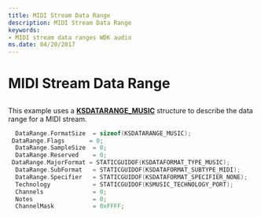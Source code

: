```yaml
---
title: MIDI Stream Data Range
description: MIDI Stream Data Range
keywords:
- MIDI stream data ranges WDK audio
ms.date: 04/20/2017
---
```


# MIDI Stream Data Range


## <span id="midi_stream_data_range"></span><span id="MIDI_STREAM_DATA_RANGE"></span>


This example uses a [**KSDATARANGE\_MUSIC**](/windows-hardware/drivers/ddi/ksmedia/ns-ksmedia-ksdatarange_music) structure to describe the data range for a MIDI stream.

```cpp
  DataRange.FormatSize  = sizeof(KSDATARANGE_MUSIC);
 DataRange.Flags       = 0;
  DataRange.SampleSize  = 0;
  DataRange.Reserved    = 0;
 DataRange.MajorFormat = STATICGUIDOF(KSDATAFORMAT_TYPE_MUSIC);
  DataRange.SubFormat   = STATICGUIDOF(KSDATAFORMAT_SUBTYPE_MIDI);
  DataRange.Specifier   = STATICGUIDOF(KSDATAFORMAT_SPECIFIER_NONE);
  Technology            = STATICGUIDOF(KSMUSIC_TECHNOLOGY_PORT);
  Channels              = 0;
  Notes                 = 0;
  ChannelMask           = 0xFFFF;
```

 

